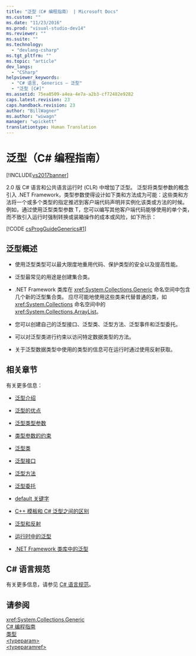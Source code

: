 ```yaml
---
title: "泛型（C# 编程指南） | Microsoft Docs"
ms.custom: ""
ms.date: "11/23/2016"
ms.prod: "visual-studio-dev14"
ms.reviewer: ""
ms.suite: ""
ms.technology: 
  - "devlang-csharp"
ms.tgt_pltfrm: ""
ms.topic: "article"
dev_langs: 
  - "CSharp"
helpviewer_keywords: 
  - "C# 语言, Generics — 泛型"
  - "泛型 [C#]"
ms.assetid: 75ea8509-a4ea-4e7a-a2b3-cf72482e9282
caps.latest.revision: 23
caps.handback.revision: 23
author: "BillWagner"
ms.author: "wiwagn"
manager: "wpickett"
translationtype: Human Translation
---
```

# 泛型（C# 编程指南）
[!INCLUDE[vs2017banner](../../../csharp/includes/vs2017banner.md)]

2.0 版 C\# 语言和公共语言运行时 \(CLR\) 中增加了泛型。  泛型将类型参数的概念引入 .NET Framework，类型参数使得设计如下类和方法成为可能：这些类和方法将一个或多个类型的指定推迟到客户端代码声明并实例化该类或方法的时候。  例如，通过使用泛型类型参数 T，您可以编写其他客户端代码能够使用的单个类，而不致引入运行时强制转换或装箱操作的成本或风险，如下所示：  
  
 [!CODE [csProgGuideGenerics#1](../CodeSnippet/VS_Snippets_VBCSharp/csProgGuideGenerics#1)]  
  
## 泛型概述  
  
-   使用泛型类型可以最大限度地重用代码、保护类型的安全以及提高性能。  
  
-   泛型最常见的用途是创建集合类。  
  
-   .NET Framework 类库在 <xref:System.Collections.Generic> 命名空间中包含几个新的泛型集合类。  应尽可能地使用这些类来代替普通的类，如 <xref:System.Collections> 命名空间中的 <xref:System.Collections.ArrayList>。  
  
-   您可以创建自己的泛型接口、泛型类、泛型方法、泛型事件和泛型委托。  
  
-   可以对泛型类进行约束以访问特定数据类型的方法。  
  
-   关于泛型数据类型中使用的类型的信息可在运行时通过使用反射获取。  
  
## 相关章节  
 有关更多信息：  
  
-   [泛型介绍](../../../csharp/programming-guide/generics/introduction-to-generics.md)  
  
-   [泛型的优点](../../../csharp/programming-guide/generics/benefits-of-generics.md)  
  
-   [泛型类型参数](../../../csharp/programming-guide/generics/generic-type-parameters.md)  
  
-   [类型参数的约束](../../../csharp/programming-guide/generics/constraints-on-type-parameters.md)  
  
-   [泛型类](../../../csharp/programming-guide/generics/generic-classes.md)  
  
-   [泛型接口](../../../csharp/programming-guide/generics/generic-interfaces.md)  
  
-   [泛型方法](../../../csharp/programming-guide/generics/generic-methods.md)  
  
-   [泛型委托](../../../csharp/programming-guide/generics/generic-delegates.md)  
  
-   [default 关键字](../../../csharp/programming-guide/generics/default-keyword-in-generic-code.md)  
  
-   [C\+\+ 模板和 C\# 泛型之间的区别](../../../csharp/programming-guide/generics/differences-between-cpp-templates-and-csharp-generics.md)  
  
-   [泛型和反射](../../../csharp/programming-guide/generics/generics-and-reflection.md)  
  
-   [运行时中的泛型](../../../csharp/programming-guide/generics/generics-in-the-run-time.md)  
  
-   [.NET Framework 类库中的泛型](../../../csharp/programming-guide/generics/generics-in-the-net-framework-class-library.md)  
  
## C\# 语言规范  
 有关更多信息，请参见 [C\# 语言规范](../../../csharp/language-reference/language-specification.md)。  
  
## 请参阅  
 <xref:System.Collections.Generic>   
 [C\# 编程指南](../../../csharp/programming-guide/index.md)   
 [类型](../../../csharp/programming-guide/types/index.md)   
 [\<typeparam\>](../../../csharp/programming-guide/xmldoc/typeparam.md)   
 [\<typeparamref\>](../../../csharp/programming-guide/xmldoc/typeparamref.md)